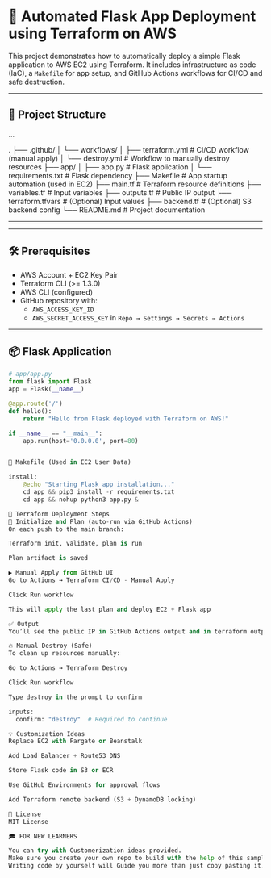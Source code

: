 # 🚀 Automated Flask App Deployment using Terraform on AWS

This project demonstrates how to automatically deploy a simple Flask application to AWS EC2 using Terraform. It includes infrastructure as code (IaC), a `Makefile` for app setup, and GitHub Actions workflows for CI/CD and safe destruction.

---

## 📂 Project Structure

...

.
├── .github/
│ └── workflows/
│ ├── terraform.yml # CI/CD workflow (manual apply)
│ └── destroy.yml # Workflow to manually destroy resources
├── app/
│ ├── app.py # Flask application
│ └── requirements.txt # Flask dependency
├── Makefile # App startup automation (used in EC2)
├── main.tf # Terraform resource definitions
├── variables.tf # Input variables
├── outputs.tf # Public IP output
├── terraform.tfvars # (Optional) Input values
├── backend.tf # (Optional) S3 backend config
└── README.md # Project documentation

---


---

## 🛠️ Prerequisites

- AWS Account + EC2 Key Pair
- Terraform CLI (>= 1.3.0)
- AWS CLI (configured)
- GitHub repository with:
    - `AWS_ACCESS_KEY_ID`
    - `AWS_SECRET_ACCESS_KEY` in `Repo → Settings → Secrets → Actions`

---

## 📦 Flask Application

```python
# app/app.py
from flask import Flask
app = Flask(__name__)

@app.route('/')
def hello():
    return "Hello from Flask deployed with Terraform on AWS!"

if __name__ == "__main__":
    app.run(host='0.0.0.0', port=80)


🔧 Makefile (Used in EC2 User Data)

install:
	@echo "Starting Flask app installation..."
	cd app && pip3 install -r requirements.txt
	cd app && nohup python3 app.py &

🚀 Terraform Deployment Steps
🔁 Initialize and Plan (auto-run via GitHub Actions)
On each push to the main branch:

Terraform init, validate, plan is run

Plan artifact is saved

▶️ Manual Apply from GitHub UI
Go to Actions → Terraform CI/CD - Manual Apply

Click Run workflow

This will apply the last plan and deploy EC2 + Flask app

✅ Output
You’ll see the public IP in GitHub Actions output and in terraform output.

🔥 Manual Destroy (Safe)
To clean up resources manually:

Go to Actions → Terraform Destroy

Click Run workflow

Type destroy in the prompt to confirm

inputs:
  confirm: "destroy"  # Required to continue

💡 Customization Ideas
Replace EC2 with Fargate or Beanstalk

Add Load Balancer + Route53 DNS

Store Flask code in S3 or ECR

Use GitHub Environments for approval flows

Add Terraform remote backend (S3 + DynamoDB locking)

📜 License
MIT License

🎓 FOR NEW LEARNERS

You can try with Customerization ideas provided.
Make sure you create your own repo to build with the help of this sample repo.
Writing code by yourself will Guide you more than just copy pasting it.